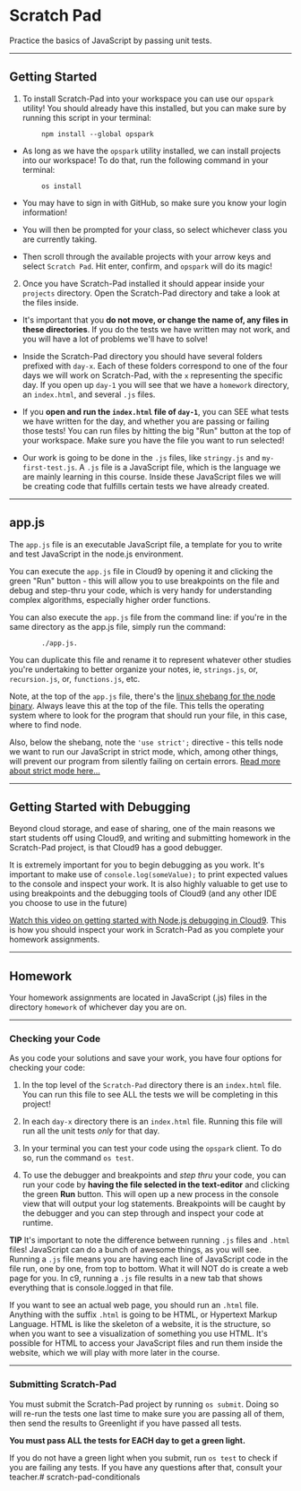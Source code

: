 # Scratch Pad

Practice the basics of JavaScript by passing unit tests.

---

## Getting Started

1. To install Scratch-Pad into your workspace you can use our `opspark` utility! You should already have this installed, but you can make sure by running this script in your terminal:

```
        npm install --global opspark
```

* As long as we have the `opspark` utility installed, we can install projects into our workspace! To do that, run the following command in your terminal: 

```
        os install
```

* You may have to sign in with GitHub, so make sure you know your login information!

* You will then be prompted for your class, so select whichever class you are currently taking.

* Then scroll through the available projects with your arrow keys and select `Scratch Pad`. Hit enter, confirm, and `opspark` will do its magic!

2. Once you have Scratch-Pad installed it should appear inside your `projects` directory. Open the Scratch-Pad directory and take a look at the files inside.

* It's important that you **do not move, or change the name of, any files in these directories**. If you do the tests we have written may not work, and you will have a lot of problems we'll have to solve!

* Inside the Scratch-Pad directory you should have several folders prefixed with `day-x`. Each of these folders correspond to one of the four days we will work on Scratch-Pad, with the `x` representing the specific day. If you open up `day-1` you will see that we have a `homework` directory, an `index.html`, and several `.js` files. 

* If you **open and run the `index.html` file of `day-1`**, you can SEE what tests we have written for the day, and whether you are passing or failing those tests! You can run files by hitting the big "Run" button at the top of your workspace. Make sure you have the file you want to run selected!

* Our work is going to be done in the `.js` files, like `stringy.js` and `my-first-test.js`. A `.js` file is a JavaScript file, which is the language we are mainly learning in this course. Inside these JavaScript files we will be creating code that fulfills certain tests we have already created. 

---

## app.js

The `app.js` file is an executable JavaScript file, a template for you to write and test JavaScript in the node.js environment.

You can execute the `app.js` file in Cloud9 by opening it and clicking the green "Run" button - this will allow you to use breakpoints on the file and debug and step-thru your code, which is very handy for understanding complex algorithms, especially higher order functions.

You can also execute the `app.js` file from the command line: if you're in the same directory as the app.js file, simply run the command:

```
        ./app.js.
```

You can duplicate this file and rename it to represent whatever other studies you're undertaking to better organize your notes, ie, `strings.js`, or, `recursion.js`, or, `functions.js`, etc.

Note, at the top of the `app.js` file, there's the <a href="https://github.com/OperationSpark/javascript-wiki/wiki/Shebang" target="_blank">linux shebang for the node binary</a>. Always leave this at the top of the file.  This tells the operating system where to look for the program that should run your file, in this case, where to find node. 

Also, below the shebang, note the `'use strict';` directive - this tells node we want to run our JavaScript in strict mode, which, among other things, will prevent our program from silently failing on certain errors. <a href="https://developer.mozilla.org/en-US/docs/Web/JavaScript/Reference/Strict_mode" target="_blank">Read more about strict mode here...</a>

---

## Getting Started with Debugging

Beyond cloud storage, and ease of sharing, one of the main reasons we start students off using Cloud9, and writing and submitting homework in the Scratch-Pad project, is that Cloud9 has a good debugger.

It is extremely important for you to begin debugging as you work. It's important to make use of `console.log(someValue);` to print expected values to the console and inspect your work. It is also highly valuable to get use to using breakpoints and the debugging tools of Cloud9 (and any other IDE you choose to use in the future)

<a href="https://docs.c9.io/docs/debugging-your-code" target="_blank">Watch this video on getting started with Node.js debugging in Cloud9</a>. This is how you should inspect your work in Scratch-Pad as you complete your homework assignments.

---

## Homework 

Your homework assignments are located in JavaScript (.js) files in the directory `homework` of whichever day you are on.

---

### Checking your Code

As you code your solutions and save your work, you have four options for checking your code:

1. In the top level of the `Scratch-Pad` directory there is an `index.html` file. You can run this file to see ALL the tests we will be completing in this project!

2. In each `day-x` directory there is an `index.html` file. Running this file will run all the unit tests _only_ for that day.

3. In your terminal you can test your code using the `opspark` client. To do so, run the command `os test`. 

4. To use the debugger and breakpoints and _step thru_ your code, you can run your code by **having the file selected in the text-editor** and clicking the green **Run** button. This will open up a new process in the console view that will output your log statements. Breakpoints will be caught by the debugger and you can step through and inspect your code at runtime.

**TIP** It's important to note the difference between running `.js` files and `.html` files! JavaScript can do a bunch of awesome things, as you will see. Running a `.js` file means you are having each line of JavaScript code in the file run, one by one, from top to bottom. What it will NOT do is create a web page for you. In c9, running a `.js` file results in a new tab that shows everything that is console.logged in that file. 

If you want to see an actual web page, you should run an `.html` file. Anything with the suffix `.html` is going to be HTML, or Hypertext Markup Language. HTML is like the skeleton of a website, it is the structure, so when you want to see a visualization of something you use HTML. It's possible for HTML to access your JavaScript files and run them inside the website, which we will play with more later in the course.

---

### Submitting Scratch-Pad

You must submit the Scratch-Pad project by running `os submit`. Doing so will re-run the tests one last time to make sure you are passing all of them, then send the results to Greenlight if you have passed all tests. 

**You must pass ALL the tests for EACH day to get a green light.**

If you do not have a green light when you submit, run `os test` to check if you are failing any tests. If you have any questions after that, consult your teacher.# scratch-pad-conditionals
